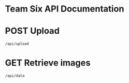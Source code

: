 Team Six API Documentation
=============

POST Upload
==================

```/api/upload```

GET Retrieve images
=================

```/api/data```


